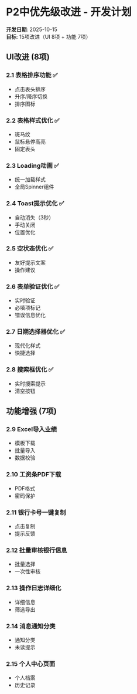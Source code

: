 # P2中优先级改进 - 开发计划

**开发日期**: 2025-10-15  
**目标**: 15项改进（UI 8项 + 功能 7项）

## UI改进 (8项)

### 2.1 表格排序功能 ✅
- 点击表头排序
- 升序/降序切换
- 排序图标

### 2.2 表格样式优化 ✅
- 斑马纹
- 鼠标悬停高亮
- 固定表头

### 2.3 Loading动画 ✅
- 统一加载样式
- 全局Spinner组件

### 2.4 Toast提示优化 ✅
- 自动消失（3秒）
- 手动关闭
- 位置优化

### 2.5 空状态优化 ✅
- 友好提示文案
- 操作建议

### 2.6 表单验证优化 ✅
- 实时验证
- 必填项标记
- 错误信息优化

### 2.7 日期选择器优化 ✅
- 现代化样式
- 快捷选择

### 2.8 搜索框优化 ✅
- 实时搜索提示
- 清空按钮

## 功能增强 (7项)

### 2.9 Excel导入业绩
- 模板下载
- 批量导入
- 数据校验

### 2.10 工资条PDF下载
- PDF格式
- 密码保护

### 2.11 银行卡号一键复制
- 点击复制
- 提示反馈

### 2.12 批量审核银行信息
- 批量选择
- 一次性审核

### 2.13 操作日志详细化
- 详细信息
- 筛选导出

### 2.14 消息通知分类
- 通知分类
- 未读提示

### 2.15 个人中心页面
- 个人档案
- 历史记录
